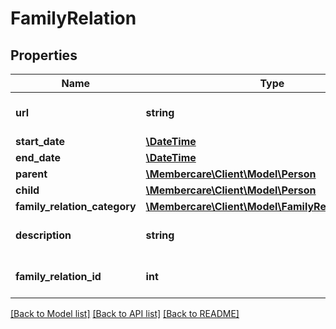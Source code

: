 # FamilyRelation

## Properties
Name | Type | Description | Notes
------------ | ------------- | ------------- | -------------
**url** | **string** | The link to the current resource | [optional] 
**start_date** | [**\DateTime**](\DateTime.md) | Start date | [optional] 
**end_date** | [**\DateTime**](\DateTime.md) | End date | [optional] 
**parent** | [**\Membercare\Client\Model\Person**](Person.md) |  | [optional] 
**child** | [**\Membercare\Client\Model\Person**](Person.md) |  | [optional] 
**family_relation_category** | [**\Membercare\Client\Model\FamilyRelationCategory**](FamilyRelationCategory.md) |  | [optional] 
**description** | **string** | Description of the FamilyRelation | [optional] 
**family_relation_id** | **int** | The identifier of the specific relation | [optional] 

[[Back to Model list]](../../README.md#documentation-for-models) [[Back to API list]](../../README.md#documentation-for-api-endpoints) [[Back to README]](../../README.md)

